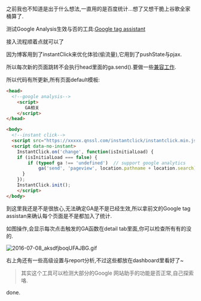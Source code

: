 之前我也不知道是出于什么想法,一直用的是百度统计...想了又想干脆上谷歌全家桶算了. 

测试Google Analysis生效与否的工具:[Google tag assistant](https://chrome.google.com/webstore/detail/tag-assistant-by-google/kejbdjndbnbjgmefkgdddjlbokphdefk) 

接入流程顺着点就可以了 

因为博客用到了instantClick来优化体验(偷流量),它用到了pushState与pjax. 

所以每次新的页面跳转不会执行head里面的ga.send().要做一些[兼容工作](http://zhiqiang.org/blog/it/instantclick-support-mathjax-baidu-stat.html). 

所以代码有所更新,所有页面default模板: 

```html
<head>
  <!--google analysis-->
    <script>
       GA相关
    </script>
</head>

<body>
  <!--instant click-->
  <script src="https://xxxxx.qnssl.com/instantclick/instantclick.min.js" data-no-instant></script>
  <script data-no-instant>
    InstantClick.on('change', function(isInitialLoad) {
    if (isInitialLoad === false) {
        if (typeof ga !== 'undefined')  // support google analytics
            ga('send', 'pageview', location.pathname + location.search);
      }
    });
    InstantClick.init();
    </script>
</body>
```  

到这里我还是不是很放心,无法确定GA是不是已经生效,所以拿前文的Google tag assistan来确认每个页面是不是都加入了统计. 

如图操作,会显示每次点击触发的GA函数在detail tab里面,你可以检查所有有的没的. 

![2016-07-08_aksdfjboqUFAJBG.gif](https://o4dyfn0ef.qnssl.com/image/2016-07-08_aksdfjboqUFAJBG.gif?imageView2/2/h/400) 

右上角还有一些高级设置与report分析,不过这些都放在dashboard里看好了~ 

> 其实这个工具可以检测大部分的Google 网站助手的功能是否正常,自己探索咯.  

done. 